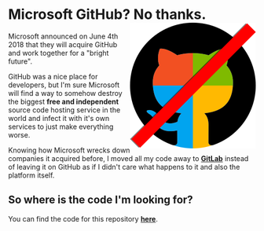 # Microsoft GitHub? No thanks. <img src="NotHub.png" align="right" />

Microsoft announced on June 4th 2018 that they will acquire GitHub and
work together for a "bright future".

GitHub was a nice place for developers, but I'm sure Microsoft will find
a way to somehow destroy the biggest **free and independent** source
code hosting service in the world and infect it with it's own services
to just make everything worse.

Knowing how Microsoft wrecks down companies it acquired before, I moved
all my code away to [**GitLab**](https://gitlab.com/) instead of leaving
it on GitHub as if I didn't care what happens to it and also the
platform itself.

## So where is the code I'm looking for?
You can find the code for this repository
[**here**](https://gitlab.com/metaa/cookiebox.js).
